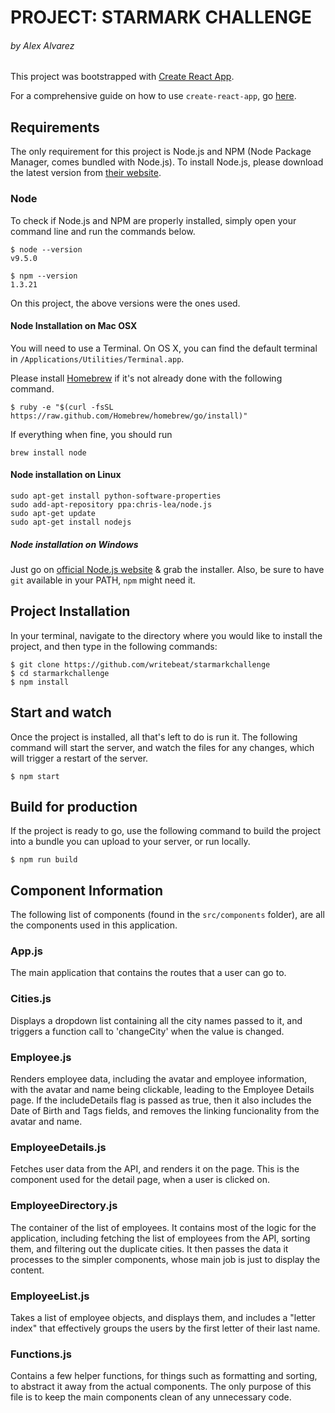 # PROJECT: STARMARK CHALLENGE
###### by Alex Alvarez

This project was bootstrapped with [Create React App](https://github.com/facebookincubator/create-react-app).

For a comprehensive guide on how to use `create-react-app`, go  [here](https://github.com/facebookincubator/create-react-app/blob/master/packages/react-scripts/template/README.md).

## Requirements

The only requirement for this project is Node.js and NPM (Node Package Manager, comes bundled with Node.js).
To install Node.js, please download the latest version from [their website](http://nodejs.org/).

### Node

To check if Node.js and NPM are properly installed, simply open your command line and run the commands below.

    $ node --version
    v9.5.0

    $ npm --version
    1.3.21

On this project, the above versions were the ones used.

#### Node Installation on Mac OSX
You will need to use a Terminal. On OS X, you can find the default terminal in
`/Applications/Utilities/Terminal.app`.

Please install [Homebrew](http://brew.sh/) if it's not already done with the following command.

    $ ruby -e "$(curl -fsSL https://raw.github.com/Homebrew/homebrew/go/install)"

If everything when fine, you should run

    brew install node

#### Node installation on Linux

    sudo apt-get install python-software-properties
    sudo add-apt-repository ppa:chris-lea/node.js
    sudo apt-get update
    sudo apt-get install nodejs

##### Node installation on Windows

Just go on [official Node.js website](http://nodejs.org/) & grab the installer.
Also, be sure to have `git` available in your PATH, `npm` might need it.

## Project Installation

In your terminal, navigate to the directory where you would like to install the project, and then type in the following commands:

    $ git clone https://github.com/writebeat/starmarkchallenge
    $ cd starmarkchallenge
    $ npm install

## Start and watch

Once the project is installed, all that's left to do is run it. The following command will start the server, and watch the files for any changes, which will trigger a restart of the server.

    $ npm start

## Build for production

If the project is ready to go, use the following command to build the project into a bundle you can upload to your server, or run locally.

    $ npm run build

## Component Information

The following list of components (found in the `src/components` folder), are all the components used in this application.

### App.js
The main application that contains the routes that a user can go to.

### Cities.js
Displays a dropdown list containing all the city names passed to it, and triggers a function call to 'changeCity' when the value is changed.

### Employee.js
Renders employee data, including the avatar and employee information, with the avatar and name being clickable, leading to the Employee Details page. If the includeDetails flag is passed as true, then it also includes the Date of Birth and Tags fields, and removes the linking funcionality from the avatar and name.

### EmployeeDetails.js
Fetches user data from the API, and renders it on the page. This is the component used for the detail page, when a user is clicked on.

### EmployeeDirectory.js
The container of the list of employees. It contains  most of the logic for the application, including fetching the list of employees from the API, sorting them, and filtering out the duplicate cities. It then passes the data it processes to the simpler components, whose main job is just to display the content.

### EmployeeList.js
Takes a list of employee objects, and displays them, and includes a "letter index" that effectively groups the users by the first letter of their last name.

### Functions.js
Contains a few helper functions, for things such as formatting and sorting, to abstract it away from the actual components. The only purpose of this file is to keep the main components clean of any unnecessary code.
